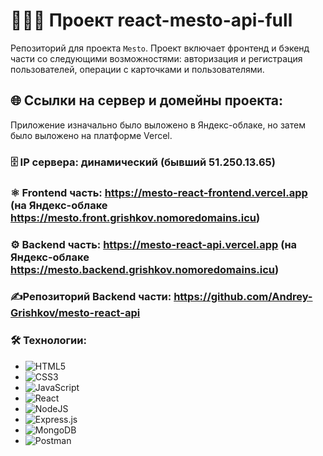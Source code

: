 # 👨🏻‍💻 Проект react-mesto-api-full

Репозиторий для проекта `Mesto`.
Проект включает фронтенд и бэкенд части со следующими возможностями:
авторизация и регистрация пользователей, операции с карточками и пользователями.

## 🌐 Ссылки на сервер и домейны проекта:
Приложение изначально было выложено в Яндекс-облаке, но затем было выложено на платформе Vercel.
### 🗄️ IP сервера: динамический (бывший 51.250.13.65)
### ⚛️ Frontend часть: https://mesto-react-frontend.vercel.app (на Яндекс-облаке https://mesto.front.grishkov.nomoredomains.icu)
### ⚙️ Backend часть: https://mesto-react-api.vercel.app (на Яндекс-облаке https://mesto.backend.grishkov.nomoredomains.icu)
### ✍️Репозиторий Backend части: https://github.com/Andrey-Grishkov/mesto-react-api

### 🛠️ Технологии:
+ ![HTML5](https://img.shields.io/badge/html5-%23E34F26.svg?style=for-the-badge&logo=html5&logoColor=white)
+ ![CSS3](https://img.shields.io/badge/css3-%231572B6.svg?style=for-the-badge&logo=css3&logoColor=white)
+ ![JavaScript](https://img.shields.io/badge/javascript-%23323330.svg?style=for-the-badge&logo=javascript&logoColor=%23F7DF1E)
+ ![React](https://img.shields.io/badge/react-%2320232a.svg?style=for-the-badge&logo=react&logoColor=%2361DAFB)
+ ![NodeJS](https://img.shields.io/badge/node.js-6DA55F?style=for-the-badge&logo=node.js&logoColor=white)
+ ![Express.js](https://img.shields.io/badge/express.js-%23404d59.svg?style=for-the-badge&logo=express&logoColor=%2361DAFB)
+ ![MongoDB](https://img.shields.io/badge/MongoDB-%234ea94b.svg?style=for-the-badge&logo=mongodb&logoColor=white)
+ ![Postman](https://img.shields.io/badge/Postman-FF6C37?style=for-the-badge&logo=postman&logoColor=white)
